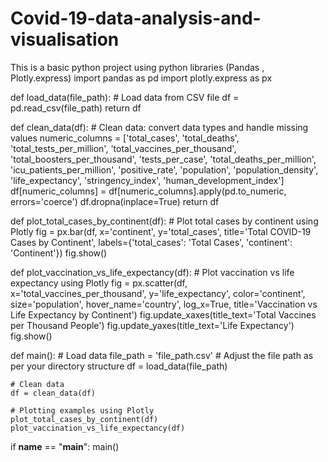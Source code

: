 # Covid-19-data-analysis-and-visualisation
This is a basic python project using python libraries (Pandas , Plotly.express)
import pandas as pd
import plotly.express as px

def load_data(file_path):
    # Load data from CSV file
    df = pd.read_csv(file_path)
    return df

def clean_data(df):
    # Clean data: convert data types and handle missing values
    numeric_columns = ['total_cases', 'total_deaths', 'total_tests_per_million', 'total_vaccines_per_thousand',
                       'total_boosters_per_thousand', 'tests_per_case', 'total_deaths_per_million',
                       'icu_patients_per_million', 'positive_rate', 'population', 'population_density',
                       'life_expectancy', 'stringency_index', 'human_development_index']
    df[numeric_columns] = df[numeric_columns].apply(pd.to_numeric, errors='coerce')
    df.dropna(inplace=True)
    return df

def plot_total_cases_by_continent(df):
    # Plot total cases by continent using Plotly
    fig = px.bar(df, x='continent', y='total_cases', title='Total COVID-19 Cases by Continent',
                 labels={'total_cases': 'Total Cases', 'continent': 'Continent'})
    fig.show()

def plot_vaccination_vs_life_expectancy(df):
    # Plot vaccination vs life expectancy using Plotly
    fig = px.scatter(df, x='total_vaccines_per_thousand', y='life_expectancy', color='continent', size='population',
                     hover_name='country', log_x=True, title='Vaccination vs Life Expectancy by Continent')
    fig.update_xaxes(title_text='Total Vaccines per Thousand People')
    fig.update_yaxes(title_text='Life Expectancy')
    fig.show()

def main():
    # Load data
    file_path = 'file_path.csv'  # Adjust the file path as per your directory structure
    df = load_data(file_path)

    # Clean data
    df = clean_data(df)

    # Plotting examples using Plotly
    plot_total_cases_by_continent(df)
    plot_vaccination_vs_life_expectancy(df)

if __name__ == "__main__":
    main()
